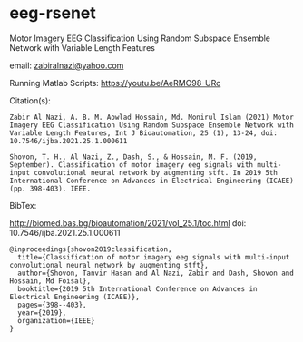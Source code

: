 # eeg-rsenet
Motor Imagery EEG Classification Using Random Subspace Ensemble Network with Variable Length Features

email: zabiralnazi@yahoo.com

Running Matlab Scripts: https://youtu.be/AeRMO98-URc

Citation(s): 

```
Zabir Al Nazi, A. B. M. Aowlad Hossain, Md. Monirul Islam (2021) Motor Imagery EEG Classification Using Random Subspace Ensemble Network with Variable Length Features, Int J Bioautomation, 25 (1), 13-24, doi: 10.7546/ijba.2021.25.1.000611
```

```
Shovon, T. H., Al Nazi, Z., Dash, S., & Hossain, M. F. (2019, September). Classification of motor imagery eeg signals with multi-input convolutional neural network by augmenting stft. In 2019 5th International Conference on Advances in Electrical Engineering (ICAEE) (pp. 398-403). IEEE.
```

BibTex:

http://biomed.bas.bg/bioautomation/2021/vol_25.1/toc.html
doi: 10.7546/ijba.2021.25.1.000611

```
@inproceedings{shovon2019classification,
  title={Classification of motor imagery eeg signals with multi-input convolutional neural network by augmenting stft},
  author={Shovon, Tanvir Hasan and Al Nazi, Zabir and Dash, Shovon and Hossain, Md Foisal},
  booktitle={2019 5th International Conference on Advances in Electrical Engineering (ICAEE)},
  pages={398--403},
  year={2019},
  organization={IEEE}
}
```

